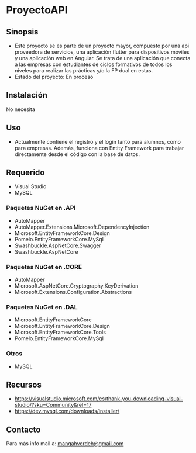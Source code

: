 # ProyectoAPI

## Sinopsis

* Este proyecto se es parte de un proyecto mayor, compuesto por una api proveedora de servicios, una aplicación flutter para dispositivos móviles y una aplicación web en Angular. Se trata de una aplicación que conecta a las empresas con estudiantes de ciclos formativos de todos los niveles para realizar las prácticas y/o la FP dual en estas.
* Estado del proyecto: En proceso

## Instalación

No necesita

## Uso
* Actualmente contiene el registro y el login tanto para alumnos, como para empresas. Además, funciona con Entity Framework para trabajar directamente desde el código con la base de datos.

## Requerido
* Visual Studio
* MySQL
### Paquetes NuGet en .API
* AutoMapper
* AutoMapper.Extensions.Microsoft.DependencyInjection
* Microsoft.EntityFrameworkCore.Design
* Pomelo.EntityFrameworkCore.MySql
* Swashbuckle.AspNetCore.Swagger
* Swashbuckle.AspNetCore
### Paquetes NuGet en .CORE
* AutoMapper
* Microsoft.AspNetCore.Cryptography.KeyDerivation
* Microsoft.Extensions.Configuration.Abstractions
### Paquetes NuGet en .DAL
* Microsoft.EntityFrameworkCore
* Microsoft.EntityFrameworkCore.Design
* Microsoft.EntityFrameworkCore.Tools
* Pomelo.EntityFrameworkCore.MySql
### Otros
* MySQL

## Recursos
* https://visualstudio.microsoft.com/es/thank-you-downloading-visual-studio/?sku=Community&rel=17
* https://dev.mysql.com/downloads/installer/
## Contacto

Para más info mail a: mangahverdeh@gmail.com
